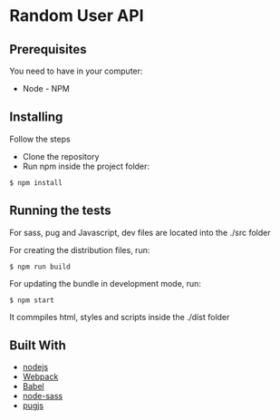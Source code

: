 # Random User API

## Prerequisites

You need to have in your computer:

* Node - NPM

## Installing

Follow the steps

* Clone the repository
* Run npm inside the project folder:

```
$ npm install
```

## Running the tests

For sass, pug and Javascript, dev files are located into the ./src folder

For creating the distribution files, run:

```
$ npm run build
```
For updating the bundle in development mode, run:

```
$ npm start
```

It commpiles html, styles and scripts inside the ./dist folder

## Built With

* [nodejs](https://nodejs.org)
* [Webpack](https://github.com/webpack/webpack)
* [Babel](https://babeljs.io)
* [node-sass](https://github.com/sass/node-sass)
* [pugjs](https://github.com/pugjs/pug)
